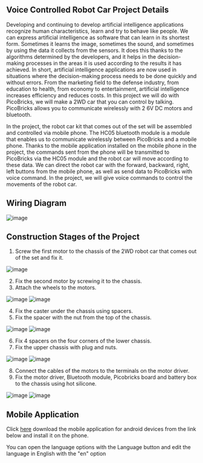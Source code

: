 ## Voice Controlled Robot Car Project Details
Developing and continuing to develop artificial intelligence applications recognize
human characteristics, learn and try to behave like people. We can express artificial
intelligence as software that can learn in its shortest form. Sometimes it learns the
image, sometimes the sound, and sometimes by using the data it collects from the
sensors. It does this thanks to the algorithms determined by the developers, and
it helps in the decision-making processes in the areas it is used according to the
results it has achieved. In short, artificial intelligence applications are now used in
situations where the decision-making process needs to be done quickly and without
errors. From the marketing field to the defense industry, from education to health,
from economy to entertainment, artificial intelligence increases efficiency and
reduces costs.
In this project we will do with PicoBricks, we will make a 2WD car that you can
control by talking. PicoBricks allows you to communicate wirelessly with 2 6V DC
motors and bluetooth. 

In the project, the robot car kit that comes out of the set will be assembled and
controlled via mobile phone. The HC05 bluetooth module is a module that enables
us to communicate wirelessly between PicoBricks and a mobile phone. Thanks to
the mobile application installed on the mobile phone in the project, the commands
sent from the phone will be transmitted to PicoBricks via the HC05 module and the
robot car will move according to these data. We can direct the robot car with the
forward, backward, right, left buttons from the mobile phone, as well as send data
to PicoBricks with voice command. In the project, we will give voice commands to
control the movements of the robot car.

## Wiring Diagram

  ![image](https://user-images.githubusercontent.com/111511331/200281661-11c09580-f78f-441f-b912-1cd07a2e5a5f.png)
  
## Construction Stages of the Project

1. Screw the first motor to the chassis of the 2WD robot car that comes out of the set and fix it.

 ![image](https://user-images.githubusercontent.com/111511331/200281946-a31955ee-f6a1-46e0-ad63-14a892dd8a38.png)


2. Fix the second motor by screwing it to the chassis.
3. Attach the wheels to the motors.

![image](https://user-images.githubusercontent.com/111511331/200281975-25456171-6118-40ed-b0db-0dadde8f3e62.png)
![image](https://user-images.githubusercontent.com/111511331/200281990-c3047368-6028-4650-ba91-921c2ce6b26f.png)


4. Fix the caster under the chassis using spacers.
5. Fix the spacer with the nut from the top of the chassis.

![image](https://user-images.githubusercontent.com/111511331/200282015-54ef72dc-8cc3-40e6-a923-52d2e604a5c2.png)
![image](https://user-images.githubusercontent.com/111511331/200282027-f7f7251d-cc72-4c38-a0bc-b4256f46c190.png)

6. Fix 4 spacers on the four corners of the lower chassis.
7. Fix the upper chassis with plug and nuts.

![image](https://user-images.githubusercontent.com/111511331/200282056-5ea59afb-a05c-4d6a-b255-25410eab0e5e.png)
![image](https://user-images.githubusercontent.com/111511331/200282072-eff566b4-79a5-4289-af89-f12f40548ff9.png)

8. Connect the cables of the motors to the terminals on the motor driver.
9. Fix the motor driver, Bluetooth module, Picobricks board and battery box to the chassis using hot silicone.

![image](https://user-images.githubusercontent.com/111511331/200282097-139f629a-7962-438d-838c-85cdc092a53b.png)
![image](https://user-images.githubusercontent.com/111511331/200282115-90035184-095b-4bc6-82bd-18d07391170a.png)


## Mobile Application
  
Click [here](https://play.google.com/store/apps/details?id=appinventor.ai_cempehlivan92.Arduino_Sesli_Kontrol&hl=tr "Heading Link") download the mobile application for android devices from the link below and install it on the phone.
 
 You can open the language options with the Language button and edit the language in English with the "en" option

